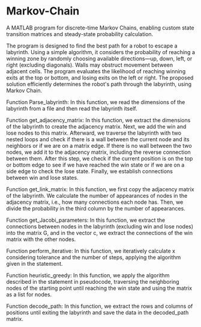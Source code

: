# Markov-Chain
A MATLAB program for discrete-time Markov Chains, enabling custom state transition matrices and steady-state probability calculation.

The program is designed to find the best path for a robot to escape a labyrinth. Using a simple algorithm, it considers the probability of reaching a winning zone by randomly choosing available directions—up, down, left, or right (excluding diagonals). Walls may obstruct movement between adjacent cells. The program evaluates the likelihood of reaching winning exits at the top or bottom, and losing exits on the left or right. The proposed solution efficiently determines the robot's path through the labyrinth, using Markov Chain.

Function Parse_labyrinth:
In this function, we read the dimensions of the labyrinth from a file and then read the labyrinth itself.

Function get_adjacency_matrix:
In this function, we extract the dimensions of the labyrinth to create the adjacency matrix. Next, we add the win and lose nodes to this matrix. Afterward, we traverse the labyrinth with two nested loops and check if there is a wall between the current node and its neighbors or if we are on a matrix edge. If there is no wall between the two nodes, we add it to the adjacency matrix, including the reverse connection between them. After this step, we check if the current position is on the top or bottom edge to see if we have reached the win state or if we are on a side edge to check the lose state. Finally, we establish connections between win and lose states.

Function get_link_matrix:
In this function, we first copy the adjacency matrix of the labyrinth. We calculate the number of appearances of nodes in the adjacency matrix, i.e., how many connections each node has. Then, we divide the probability in the third column by the number of appearances.

Function get_Jacobi_parameters:
In this function, we extract the connections between nodes in the labyrinth (excluding win and lose nodes) into the matrix G, and in the vector c, we extract the connections of the win matrix with the other nodes.

Function perform_iterative:
In this function, we iteratively calculate x considering tolerance and the number of steps, applying the algorithm given in the statement.

Function heuristic_greedy:
In this function, we apply the algorithm described in the statement in pseudocode, traversing the neighboring nodes of the starting point until reaching the win state and using the matrix as a list for nodes.

Function decode_path:
In this function, we extract the rows and columns of positions until exiting the labyrinth and save the data in the decoded_path matrix.
